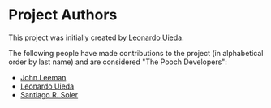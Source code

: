 # Project Authors

This project was initially created by [Leonardo Uieda](http://www.leouieda.com/).

The following people have made contributions to the project (in alphabetical order by
last name) and are considered "The Pooch Developers":

* [John Leeman](https://github.com/jrleeman)
* [Leonardo Uieda](http://www.leouieda.com/)
* [Santiago R. Soler](https://github.com/santisoler)
